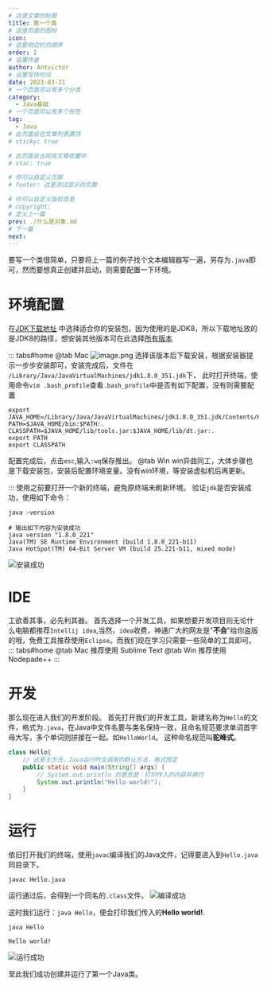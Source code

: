 ```yaml
---
# 这是文章的标题
title: 第一个类
# 这是页面的图标
icon: 
# 这是侧边栏的顺序
order: 2
# 设置作者
author: Antvictor
# 设置写作时间
date: 2023-03-31
# 一个页面可以有多个分类
category:
  - Java基础
# 一个页面可以有多个标签
tag:
  - Java
# 此页面会在文章列表置顶
# sticky: true

# 此页面会出现在文章收藏中
# star: true

# 你可以自定义页脚
# footer: 这是测试显示的页脚

# 你可以自定义版权信息
# copyright: 
# 定义上一篇
prev: ./什么是对象.md
# 下一篇
next:
---
```

要写一个类很简单，只要将上一篇的例子找个文本编辑器写一遍，另存为`.java`即可，然而要想真正创建并启动，则需要配置一下环境。
# 环境配置
在[JDK下载地址](https://www.oracle.com/cn/java/technologies/javase/javase8u211-later-archive-downloads.html) 中选择适合你的安装包，因为使用的是JDK8，所以下载地址放的是JDK8的路径，想安装其他版本可在此选择[所有版本](https://www.oracle.com/cn/java/technologies/downloads/archive/)

::: tabs#home
@tab Mac
![image.png](https://img.codejourney.top/img/20230331093134.png)
选择该版本后下载安装，根据安装器提示一步步安装即可，安装完成后，文件在
`/Library/Java/JavaVirtualMachines/jdk1.8.0_351.jdk`下，
此时打开终端，使用命令`vim .bash_profile`查看`.bash_profile`中是否有如下配置，没有则需要配置
```shell
export JAVA_HOME=/Library/Java/JavaVirtualMachines/jdk1.8.0_351.jdk/Contents/Home
PATH=$JAVA_HOME/bin:$PATH:.
CLASSPATH=$JAVA_HOME/lib/tools.jar:$JAVA_HOME/lib/dt.jar:.
export PATH
export CLASSPATH
```
配置完成后，点击`esc`,输入`:wq`保存推出。
@tab Win
win异曲同工，大体步骤也是下载安装包，安装后配置环境变量。没有win环境，等安装虚拟机后再更新。

:::
使用之前要打开一个新的终端，避免原终端未刷新环境。
验证`jdk`是否安装成功，使用如下命令：
```shell
java -version

# 输出如下内容为安装成功
java version "1.8.0_221"
Java(TM) SE Runtime Environment (build 1.8.0_221-b11)
Java HotSpot(TM) 64-Bit Server VM (build 25.221-b11, mixed mode)
```

![安装成功](https://img.codejourney.top/img/20230331102000.png)

# IDE
工欲善其事，必先利其器。
首先选择一个开发工具，如果想要开发项目则无论什么电脑都推荐`Intellij idea`,当然，`idea`收费，神通广大的网友是"**不会**"给你盗版的哦，免费工具推荐使用`Eclipse`。而我们现在学习只需要一些简单的工具即可。
::: tabs#home
@tab Mac
推荐使用 Sublime Text
@tab Win
推荐使用 Nodepade++
:::

# 开发
那么现在进入我们的开发阶段。
首先打开我们的开发工具，新建名称为`Hello`的文件，格式为`.java`，在Java中文件名要与类名保持一致，且命名规范要求单词首字母大写，多个单词则拼接在一起。如`HelloWorld`。 这种命名规范叫**驼峰式**。
```java
class Hello{
	// 这是主方法，Java运行时会调用的默认方法，格式固定
	public static void main(String[] args) {
		// System.out.println 的意思是：打印传入的内容并换行
		System.out.println("Hello world!");
	}
}
```
# 运行
依旧打开我们的终端，使用`javac`编译我们的Java文件，记得要进入到`Hello.java`同目录下。
```shell
javac Hello.java
```
运行通过后，会得到一个同名的`.class`文件。
![编译成功](https://img.codejourney.top/img/20230331102908.png)

这时我们运行：`java Hello`，便会打印我们传入的**Hello world!**.
```shell
java Hello

Hello world!
```

![运行成功](https://img.codejourney.top/img/20230331103021.png)

至此我们成功创建并运行了第一个Java类。